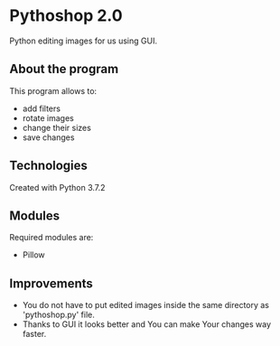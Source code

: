 # Pythoshop 2.0
Python editing images for us using GUI.

## About the program
This program allows to:
* add filters
* rotate images
* change their sizes
* save changes

## Technologies
Created with Python 3.7.2

## Modules
Required modules are:
* Pillow

## Improvements
* You do not have to put edited images inside the same directory as 'pythoshop.py' file.
* Thanks to GUI it looks better and You can make Your changes way faster.
